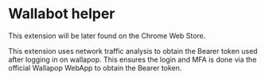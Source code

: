 # Wallabot helper

This extension will be later found on the Chrome Web Store.

This extension uses network traffic analysis to obtain the Bearer token used after logging in on wallapop. This ensures the login and MFA is done via the official Wallapop WebApp to obtain the Bearer token.
